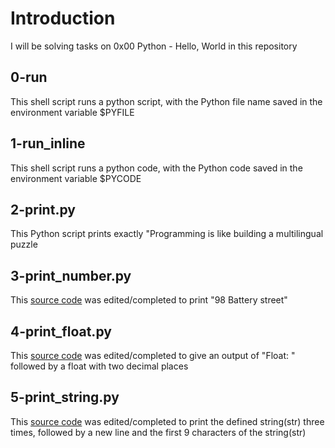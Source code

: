 # Introduction

I will be solving tasks on 0x00 Python - Hello, World in this repository

## 0-run

This shell script runs a python script, with the Python file name saved in the environment variable $PYFILE

## 1-run_inline

This shell script runs a python code, with the Python code saved in the environment variable $PYCODE

## 2-print.py

This Python script prints exactly "Programming is like building a multilingual puzzle

## 3-print_number.py

This [source code](https://github.com/alx-tools/0x00.py/blob/master/3-print_number.py) was edited/completed to print "98 Battery street"

## 4-print_float.py

This [source code](https://github.com/alx-tools/0x00.py/blob/master/4-print_float.py) was edited/completed to give an output of "Float: " followed by a float with two decimal places

## 5-print_string.py

This [source code](https://github.com/alx-tools/0x00.py/blob/master/5-print_string.py) was edited/completed to print the defined string(str) three times, followed by a new line and the first 9 characters of the string(str)
